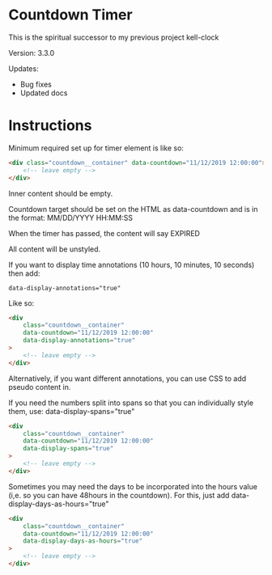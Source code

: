 # Countdown Timer

This is the spiritual successor to my previous project kell-clock

Version: 3.3.0

Updates:

-   Bug fixes
-   Updated docs

# Instructions

Minimum required set up for timer element is like so:

```html
<div class="countdown__container" data-countdown="11/12/2019 12:00:00">
    <!-- leave empty -->
</div>
```

Inner content should be empty.

Countdown target should be set on the HTML as data-countdown and is in the format:
MM/DD/YYYY HH:MM:SS

When the timer has passed, the content will say EXPIRED

All content will be unstyled.

If you want to display time annotations (10 hours, 10 minutes, 10 seconds) then add:

```
data-display-annotations="true"
```

Like so:

```html
<div
    class="countdown__container"
    data-countdown="11/12/2019 12:00:00"
    data-display-annotations="true"
>
    <!-- leave empty -->
</div>
```

Alternatively, if you want different annotations, you can use CSS to add pseudo content in.

If you need the numbers split into spans so that you can individually style them, use:
data-display-spans="true"

```html
<div
    class="countdown__container"
    data-countdown="11/12/2019 12:00:00"
    data-display-spans="true"
>
    <!-- leave empty -->
</div>
```

Sometimes you may need the days to be incorporated into the hours value (i,e. so you can have 48hours in the countdown). For this, just add data-display-days-as-hours="true"

```html
<div
    class="countdown__container"
    data-countdown="11/12/2019 12:00:00"
    data-display-days-as-hours="true"
>
    <!-- leave empty -->
</div>
```